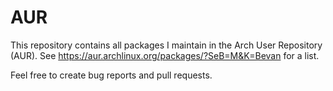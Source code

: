# AUR
This repository contains all packages I maintain in the Arch User Repository (AUR). See https://aur.archlinux.org/packages/?SeB=M&K=Bevan for a list.

Feel free to create bug reports and pull requests.
